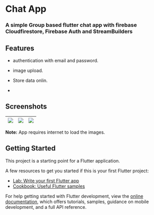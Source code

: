 # Chat App

### A simple Group based flutter chat app with **firebase Cloudfirestore, Firebase Auth** and StreamBuilders 

## Features

- authentication with email and password. 
- image upload.
- Store data onlin.

- 
## Screenshots

|<img  src="https://github.com/imon001/Chat_app_with_firebase/assets/41481933/98fdbc50-b3d0-4d90-8d90-c8ccfdf6b089"/>|<img src="https://github.com/imon001/Chat_app_with_firebase/assets/41481933/b7dbc417-fddf-4359-9b44-fb0ac3de1379"/>|<img src="https://github.com/imon001/Chat_app_with_firebase/assets/41481933/33d44360-328b-4a2c-bb97-760d89aa135d"/>|
| ------------- | ------------- |------------- |


**Note:** App requires internet to load the images.

## Getting Started

This project is a starting point for a Flutter application.

A few resources to get you started if this is your first Flutter project:

- [Lab: Write your first Flutter app](https://docs.flutter.dev/get-started/codelab)
- [Cookbook: Useful Flutter samples](https://docs.flutter.dev/cookbook)

For help getting started with Flutter development, view the
[online documentation](https://docs.flutter.dev/), which offers tutorials,
samples, guidance on mobile development, and a full API reference.
